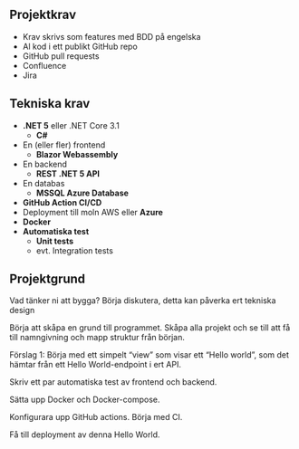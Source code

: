 ## Projektkrav

- Krav skrivs som features med BDD på engelska
- Al kod i ett publikt GitHub repo
- GitHub pull requests
- Confluence
- Jira

## Tekniska krav

- **.NET 5** eller .NET Core 3.1
  - **C#**
- En (eller fler) frontend
  - **Blazor Webassembly**
- En backend
  - **REST .NET 5 API**
- En databas
  - **MSSQL Azure Database**
- **GitHub Action CI/CD**
- Deployment till moln AWS eller **Azure**
- **Docker**
- **Automatiska test**
  - **Unit tests**
  - evt. Integration tests

## Projektgrund

Vad tänker ni att bygga? Börja diskutera, detta kan påverka ert tekniska design

Börja att skåpa en grund till programmet. Skåpa alla projekt och se till att få till namngivning och mapp struktur från början.

Förslag 1: Börja med ett simpelt “view” som visar ett “Hello world”, som det hämtar från ett Hello World-endpoint i ert API.

Skriv ett par automatiska test av frontend och backend.

Sätta upp Docker och Docker-compose.

Konfigurara upp GitHub actions. Börja med CI.

Få till deployment av denna Hello World.